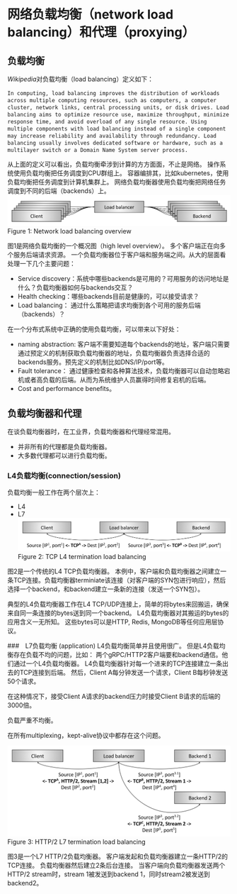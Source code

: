 # 网络负载均衡（network load balancing）和代理（proxying）
## 负载均衡
*Wikipedia*对负载均衡（load balancing）定义如下：
``` english
In computing, load balancing improves the distribution of workloads across multiple computing resources, such as computers, a computer cluster, network links, central processing units, or disk drives. Load balancing aims to optimize resource use, maximize throughput, minimize response time, and avoid overload of any single resource. Using multiple components with load balancing instead of a single component may increase reliability and availability through redundancy. Load balancing usually involves dedicated software or hardware, such as a multilayer switch or a Domain Name System server process.
```
从上面的定义可以看出，负载均衡牵涉到计算的方方面面，不止是网络。
操作系统使用负载均衡把任务调度到CPU群组上。
容器编排其，比如kubernetes，使用负载均衡把任务调度到计算机集群上。
网络负载均衡器使用负载均衡把网络任务调度到不同的后端（backends）上。
![](pics/lb1.png)
Figure 1: Network load balancing overview

图1是网络负载均衡的一个概况图（high level overview）。
多个客户端正在向多个服务后端请求资源。
一个负载均衡器位于客户端和服务端之间。从大的层面看处理一下几个主要问题：
* Service discovery：系统中哪些backends是可用的？可用服务的访问地址是什么？负载均衡器如何与backends交互？
* Health checking：哪些backends目前是健康的，可以接受请求？
* Load balancing： 通过什么策略把请求均衡到各个可用的服务后端（backends）？

在一个分布式系统中正确的使用负载均衡，可以带来以下好处：
* naming abstraction: 客户端不需要知道每个backends的地址，客户端只需要通过预定义的机制获取负载均衡器的地址，负载均衡器负责选择合适的backends服务。预先定义的机制比如DNS/IP/port等。
* Fault tolerance： 通过健康检查和各种算法技术，负载均衡器可以自动忽略宕机或者高负载的后端。从而为系统维护人员赢得时间修复宕机的后端。
* Cost and performance benefits。

## 负载均衡器和代理
在谈负载均衡器时，在工业界，负载均衡器和代理经常混用。
* 并非所有的代理都是负载均衡器。
* 大多数代理都可以进行负载均衡。

### L4负载均衡(connection/session)
负载均衡一般工作在两个层次上：
* L4
* L7
![](pics/lb2.png)
Figure 2: TCP L4 termination load balancing

图2是一个传统的L4 TCP负载均衡器。
本例中，客户端和负载均衡器之间建立一条TCP连接。负载均衡器terminiate该连接（对客户端的SYN包进行响应），然后选择一个backend，和backend建立一条新的连接（发送一个SYN包）。

典型的L4负载均衡器工作在L4 TCP/UDP连接上，简单的将bytes来回搬运，确保来自同一条连接的bytes送到同一个backend。
L4负载均衡器对其搬运的bytes的应用含义一无所知。
这些bytes可以是HTTP, Redis, MongoDB等任何应用层协议。

###　L7负载均衡 (application)
L4负载均衡简单并且使用很广。
但是L4负载均衡存在负载不均的问题，比如：
两个gRPC/HTTP2客户端要和backend通信。他们通过一个L4负载均衡器。
L4负载均衡器针对每一个进来的TCP连接建立一条出去的TCP连接到后端。
然后，Client A每分钟发送一个请求，Client B每秒钟发送50个请求。

在这种情况下，接受Client A请求的backend压力时接受Client B请求的后端的3000倍。

负载严重不均衡。

在所有multiplexing，kept-alive协议中都存在这个问题。

![](pics/lb3.png)
Figure 3: HTTP/2 L7 termination load balancing

图3是一个L7 HTTP/2负载均衡器。
客户端发起和负载均衡器建立一条HTTP/2的TCP连接。
负载均衡器然后建立2条后台连接。
当客户端向负载均衡器发送两个HTTP/2 stream时，stream 1被发送到backend 1，同时stream2被发送到backend2。